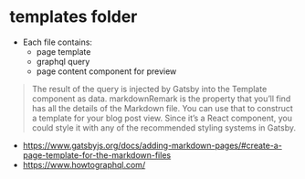# templates folder

- Each file contains:
  - page template
  - graphql query
  - page content component for preview

> The result of the query is injected by Gatsby into the Template component as data. markdownRemark is the property that you’ll find has all the details of the Markdown file. You can use that to construct a template for your blog post view. Since it’s a React component, you could style it with any of the recommended styling systems in Gatsby.

- https://www.gatsbyjs.org/docs/adding-markdown-pages/#create-a-page-template-for-the-markdown-files
- https://www.howtographql.com/
